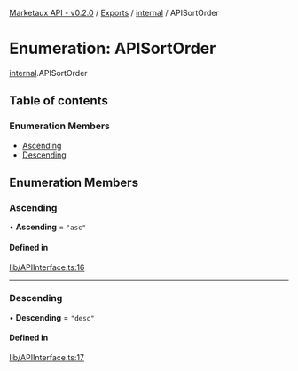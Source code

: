[Marketaux API - v0.2.0](../README.md) / [Exports](../modules.md) / [internal](../modules/internal.md) / APISortOrder

# Enumeration: APISortOrder

[internal](../modules/internal.md).APISortOrder

## Table of contents

### Enumeration Members

- [Ascending](internal.APISortOrder.md#ascending)
- [Descending](internal.APISortOrder.md#descending)

## Enumeration Members

### Ascending

• **Ascending** = ``"asc"``

#### Defined in

[lib/APIInterface.ts:16](https://github.com/Viriatto/marketaux-api/blob/1d8313d/src/lib/APIInterface.ts#L16)

___

### Descending

• **Descending** = ``"desc"``

#### Defined in

[lib/APIInterface.ts:17](https://github.com/Viriatto/marketaux-api/blob/1d8313d/src/lib/APIInterface.ts#L17)
